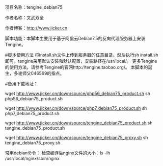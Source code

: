 项目名称：tengine_debian75

作者名称：文武双全

作者博客：http://www.jicker.cn

脚本功能：本脚本主要用于基于阿里云Debian7.5的反向代理服务器上安装Tengine。

#脚本使用方法
将install.sh文件上传到服务器的任意目录，然后执行sh install.sh即可。tengine采用默认安装和默认配置，安装路径在/usr/local/。
更多Tengine的使用方法，请参考Tengine的官网http://tengine.taobao.org/。
本脚本的诞生，多谢师父046569的指点。

#备用下载地址：

wget http://www.jicker.cn/down/source/php56_debian75_product.sh
sh php56_debian75_product.sh

wget http://www.jicker.cn/down/source/php7_debian75_product.sh
sh php7_debian75_product.sh

wget http://www.jicker.cn/down/source/tengine_debian75_product.sh
sh tengine_debian75_product.sh

wget http://www.jicker.cn/down/source/tengine_debian75_proxy.sh
sh tengine_debian75_proxy.sh

常用debian命令：
检查编译后nginx文件的大小：ls -lh /usr/local/nginx/sbin/nginx